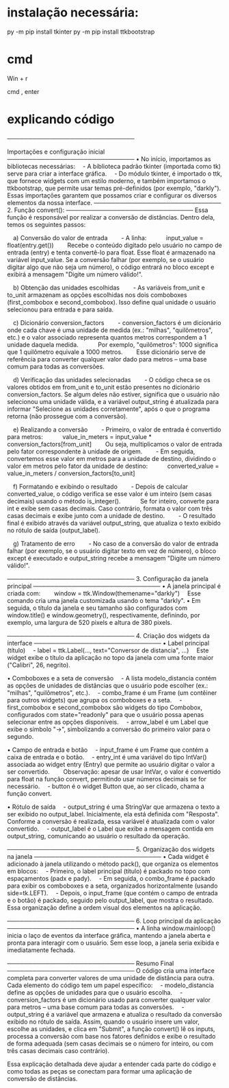  # instalação necessária:

py -m pip install tkinter 
py -m pip install ttkbootstrap

# cmd
Win + r

cmd , enter

# explicando código 

──────────────────────────────

Importações e configuração inicial
──────────────────────────────
• No início, importamos as bibliotecas necessárias:
 - A biblioteca padrão tkinter (importada como tk) serve para criar a interface gráfica.
 - Do módulo tkinter, é importado o ttk, que fornece widgets com um estilo moderno, e também importamos o ttkbootstrap, que permite usar temas pré-definidos (por exemplo, "darkly").
Essas importações garantem que possamos criar e configurar os diversos elementos da nossa interface.
──────────────────────────────
2. Função convert():
──────────────────────────────
Essa função é responsável por realizar a conversão de distâncias. Dentro dela, temos os seguintes passos:

 a) Conversão do valor de entrada
  - A linha:
   input_value = float(entry.get())
  Recebe o conteúdo digitado pelo usuário no campo de entrada (entry) e tenta convertê-lo para float. Esse float é armazenado na variável input_value. Se a conversão falhar (por exemplo, se o usuário digitar algo que não seja um número), o código entrará no bloco except e exibirá a mensagem "Digite um número válido!".

 b) Obtenção das unidades escolhidas
  - As variáveis from_unit e to_unit armazenam as opções escolhidas nos dois comboboxes (first_combobox e second_combobox). Isso define qual unidade o usuário selecionou para entrada e para saída.

 c) Dicionário conversion_factors
  - conversion_factors é um dicionário onde cada chave é uma unidade de medida (ex.: "milhas", "quilômetros", etc.) e o valor associado representa quantos metros correspondem a 1 unidade daquela medida.
   Por exemplo, "quilômetros": 1000 significa que 1 quilômetro equivale a 1000 metros.
  Esse dicionário serve de referência para converter qualquer valor dado para metros – uma base comum para todas as conversões.

 d) Verificação das unidades selecionadas
  - O código checa se os valores obtidos em from_unit e to_unit estão presentes no dicionário conversion_factors. Se algum deles não estiver, significa que o usuário não selecionou uma unidade válida, e a variável output_string é atualizada para informar "Selecione as unidades corretamente", após o que o programa retorna (não prossegue com a conversão).

 e) Realizando a conversão
  - Primeiro, o valor de entrada é convertido para metros:
   value_in_meters = input_value * conversion_factors[from_unit]
  Ou seja, multiplicamos o valor de entrada pelo fator correspondente à unidade de origem.
  - Em seguida, convertemos esse valor em metros para a unidade de destino, dividindo o valor em metros pelo fator da unidade de destino:
   converted_value = value_in_meters / conversion_factors[to_unit]

 f) Formatando e exibindo o resultado
  - Depois de calcular converted_value, o código verifica se esse valor é um inteiro (sem casas decimais) usando o método is_integer().
   Se for inteiro, converte para int e exibe sem casas decimais. Caso contrário, formata o valor com três casas decimais e exibe junto com a unidade de destino.
  - O resultado final é exibido através da variável output_string, que atualiza o texto exibido no rótulo de saída (output_label).

 g) Tratamento de erro
  - No caso de a conversão do valor de entrada falhar (por exemplo, se o usuário digitar texto em vez de número), o bloco except é executado e output_string recebe a mensagem "Digite um número válido!".

──────────────────────────────
3. Configuração da janela principal
──────────────────────────────
• A janela principal é criada com:
  window = ttk.Window(themename="darkly")
 Esse comando cria uma janela customizada usando o tema "darkly".
• Em seguida, o título da janela e seu tamanho são configurados com window.title() e window.geometry(), respectivamente, definindo, por exemplo, uma largura de 520 pixels e altura de 380 pixels.

──────────────────────────────
4. Criação dos widgets da interface
──────────────────────────────
• Label principal (título)
 - label = ttk.Label(..., text="Conversor de distancia", ...)
 Este widget exibe o título da aplicação no topo da janela com uma fonte maior ("Calibri", 26, negrito).

• Comboboxes e a seta de conversão
 - A lista modelo_distancia contém as opções de unidades de distâncias que o usuário pode escolher (ex.: "milhas", "quilômetros", etc.).
 - combo_frame é um Frame (um contêiner para outros widgets) que agrupa os comboboxes e a seta.
 - first_combobox e second_combobox são widgets do tipo Combobox, configurados com state="readonly" para que o usuário possa apenas selecionar entre as opções disponíveis.
 - arrow_label é um Label que exibe o símbolo "→", simbolizando a conversão do primeiro valor para o segundo.

• Campo de entrada e botão
 - input_frame é um Frame que contém a caixa de entrada e o botão.
 - entry_int é uma variável do tipo IntVar() associada ao widget entry (Entry) que permite ao usuário digitar o valor a ser convertido.
  Observação: apesar de usar IntVar, o valor é convertido para float na função convert, permitindo usar números decimais se for necessário.
 - button é o widget Button que, ao ser clicado, chama a função convert.

• Rótulo de saída
 - output_string é uma StringVar que armazena o texto a ser exibido no output_label. Inicialmente, ela está definida com "Resposta". Conforme a conversão é realizada, essa variável é atualizada com o valor convertido.
 - output_label é o Label que exibe a mensagem contida em output_string, comunicando ao usuário o resultado da operação.

──────────────────────────────
5. Organização dos widgets na janela
──────────────────────────────
• Cada widget é adicionado à janela utilizando o método pack(), que organiza os elementos em blocos:
 - Primeiro, o label principal (título) é packado no topo com espaçamentos (padx e pady).
 - Em seguida, o combo_frame é packado para exibir os comboboxes e a seta, organizados horizontalmente (usando side=tk.LEFT).
 - Depois, o input_frame (que contém o campo de entrada e o botão) é packado, seguido pelo output_label, que mostra o resultado.
Essa organização define a ordem visual dos elementos na aplicação.

──────────────────────────────
6. Loop principal da aplicação
──────────────────────────────
• A linha window.mainloop() inicia o laço de eventos da interface gráfica, mantendo a janela aberta e pronta para interagir com o usuário. Sem esse loop, a janela seria exibida e imediatamente fechada.

──────────────────────────────
Resumo Final
──────────────────────────────
O código cria uma interface completa para converter valores de uma unidade de distância para outra. Cada elemento do código tem um papel específico:
 - modelo_distancia define as opções de unidades para que o usuário escolha.
 - conversion_factors é um dicionário usado para converter qualquer valor para metros – uma base comum para todas as conversões.
 - output_string é a variável que armazena e atualiza o resultado da conversão exibido no rótulo de saída.
Assim, quando o usuário insere um valor, escolhe as unidades, e clica em "Submit", a função convert() lê os inputs, processa a conversão com base nos fatores definidos e exibe o resultado de forma adequada (sem casas decimais se o número for inteiro, ou com três casas decimais caso contrário).

Essa explicação detalhada deve ajudar a entender cada parte do código e como todas as peças se conectam para formar uma aplicação de conversão de distâncias.